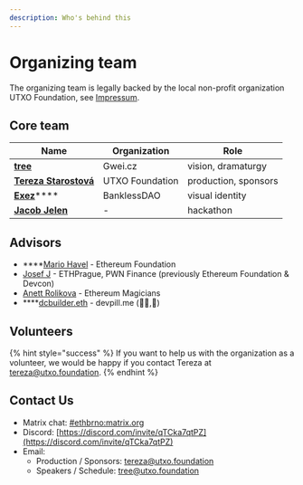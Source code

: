 ```yaml
---
description: Who's behind this
---
```


# Organizing team

The organizing team is legally backed by the local non-profit organization UTXO Foundation, see [Impressum](impressum.md).

## Core team

| Name                                                           | Organization    | Role                 |
| -------------------------------------------------------------- | --------------- | -------------------- |
| ****[**tree**](https://twitter.com/treecz)****                 | Gwei.cz         | vision, dramaturgy   |
| ****[**Tereza Starostová**](https://twitter.com/tatereza5)**** | UTXO Foundation | production, sponsors |
| [**Exez**](https://twitter.com/OndraPulc)****                  | BanklessDAO     | visual identity      |
| ****[**Jacob Jelen**](https://twitter.com/jacobjelen)****      | -               | hackathon            |

## Advisors

* ****[Mario Havel](https://twitter.com/TMIYChao) - Ethereum Foundation
* [Josef J](https://twitter.com/JosefJ\_) - ETHPrague, PWN Finance (previously Ethereum Foundation & Devcon)
* [Anett Rolikova](https://twitter.com/AnettRolikova) - Ethereum Magicians
* ****[dcbuilder.eth](https://twitter.com/DCbuild3r) - devpill.me (👨‍💻,💊)

## Volunteers

{% hint style="success" %}
If you want to help us with the organization as a volunteer, we would be happy if you contact Tereza at [tereza@utxo.foundation](mailto:tereza@utxo.foundation).
{% endhint %}

## Contact Us

* Matrix chat: [#ethbrno:matrix.org](https://matrix.to/#/#ethbrno:matrix.org)
* Discord: [https://discord.com/invite/qTCka7qtPZ](https://discord.com/invite/qTCka7qtPZ)
* Email:
  * Production / Sponsors: [tereza@utxo.foundation](mailto:tereza@utxo.foundation)
  * Speakers / Schedule: [tree@utxo.foundation](mailto:tree@utxo.foundation)
